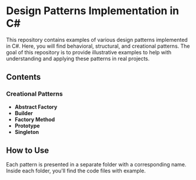 # Design Patterns Implementation in C#

This repository contains examples of various design patterns implemented in C#. Here, you will find behavioral, structural, and creational patterns. The goal of this repository is to provide illustrative examples to help with understanding and applying these patterns in real projects.

## Contents

### Creational Patterns
- **Abstract Factory**
- **Builder**
- **Factory Method**
- **Prototype**
- **Singleton**

## How to Use

Each pattern is presented in a separate folder with a corresponding name. Inside each folder, you'll find the code files with example.
